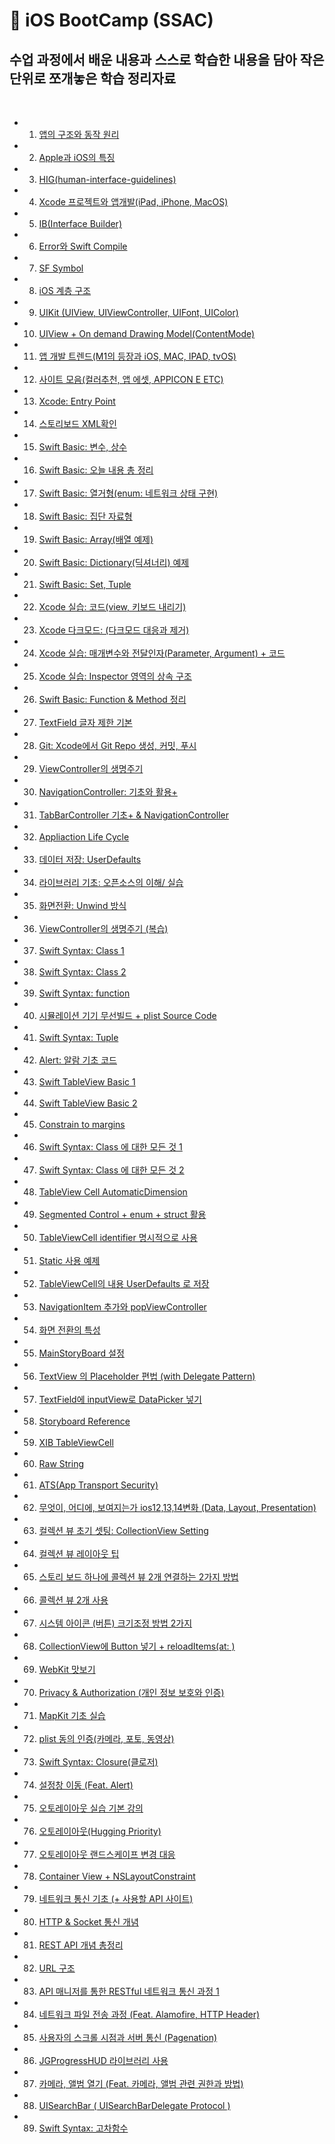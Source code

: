 # 📕 iOS BootCamp (SSAC) 

## 수업 과정에서 배운 내용과 스스로 학습한 내용을 담아 작은 단위로 쪼개놓은 학습 정리자료

<br>

- 1. [앱의 구조와 동작 원리](https://github.com/coddang/iOS_BootCamp_SSAC/issues/1)
- 2. [Apple과 iOS의 특징](https://github.com/coddang/iOS_BootCamp_SSAC/issues/2)
- 3. [HIG(human-interface-guidelines)](https://github.com/coddang/iOS_BootCamp_SSAC/issues/3)
- 4. [Xcode 프로젝트와 앱개발(iPad, iPhone, MacOS)](https://github.com/coddang/iOS_BootCamp_SSAC/issues/4)
- 5. [IB(Interface Builder)](https://github.com/coddang/iOS_BootCamp_SSAC/issues/5)
- 6. [Error와 Swift Compile](https://github.com/coddang/iOS_BootCamp_SSAC/issues/7)
- 7. [SF Symbol](https://github.com/coddang/iOS_BootCamp_SSAC/issues/8)
- 8. [iOS 계층 구조](https://github.com/coddang/iOS_BootCamp_SSAC/issues/9)
- 9. [UIKit (UIView, UIViewController, UIFont, UIColor)](https://github.com/coddang/iOS_BootCamp_SSAC/issues/10)
- 10. [UIView + On demand Drawing Model(ContentMode)](https://github.com/coddang/iOS_BootCamp_SSAC/issues/11)
- 11. [앱 개발 트렌드(M1의 등장과 iOS, MAC, IPAD, tvOS)](https://github.com/coddang/iOS_BootCamp_SSAC/issues/12)
- 12. [사이트 모음(컬러추천, 앱 에셋, APPICON E ETC)](https://github.com/coddang/iOS_BootCamp_SSAC/issues/13)
- 13. [Xcode: Entry Point](https://github.com/coddang/iOS_BootCamp_SSAC/issues/27)
- 14. [스토리보드 XML확인](https://github.com/coddang/iOS_BootCamp_SSAC/issues/14)
- 15. [Swift Basic: 변수, 상수](https://github.com/coddang/iOS_BootCamp_SSAC/issues/15)
- 16. [Swift Basic: 오늘 내용 총 정리](https://github.com/coddang/iOS_BootCamp_SSAC/issues/16)
- 17. [Swift Basic: 열거형(enum: 네트워크 상태 구현)](https://github.com/coddang/iOS_BootCamp_SSAC/issues/17)
- 18. [Swift Basic: 집단 자료형](https://github.com/coddang/iOS_BootCamp_SSAC/issues/18)
- 19. [Swift Basic: Array(배열 예제)](https://github.com/coddang/iOS_BootCamp_SSAC/issues/19)
- 20. [Swift Basic: Dictionary(딕셔너리) 예제](https://github.com/coddang/iOS_BootCamp_SSAC/issues/20)
- 21. [Swift Basic: Set, Tuple](https://github.com/coddang/iOS_BootCamp_SSAC/issues/21)
- 22. [Xcode 실습: 코드(view, 키보드 내리기)](https://github.com/coddang/iOS_BootCamp_SSAC/issues/22)
- 23. [Xcode 다크모드: (다크모드 대응과 제거)](https://github.com/coddang/iOS_BootCamp_SSAC/issues/23)
- 24. [Xcode 실습: 매개변수와 전달인자(Parameter, Argument) + 코드](https://github.com/coddang/iOS_BootCamp_SSAC/issues/24)
- 25. [Xcode 실습: Inspector 영역의 상속 구조](https://github.com/coddang/iOS_BootCamp_SSAC/issues/25)
- 26. [Swift Basic: Function & Method 정리](https://github.com/coddang/iOS_BootCamp_SSAC/issues/26)
- 27. [TextField 글자 제한 기본](https://github.com/coddang/iOS_BootCamp_SSAC/issues/34)
- 28. [Git: Xcode에서 Git Repo 생성, 커밋, 푸시](https://github.com/coddang/iOS_BootCamp_SSAC/issues/28)
- 29. [ViewController의 생명주기](https://github.com/coddang/iOS_BootCamp_SSAC/issues/29)
- 30. [NavigationController: 기초와 활용+](https://github.com/coddang/iOS_BootCamp_SSAC/issues/30)
- 31. [TabBarController 기초+ & NavigationController](https://github.com/coddang/iOS_BootCamp_SSAC/issues/32)
- 32. [Appliaction Life Cycle](https://github.com/coddang/iOS_BootCamp_SSAC/issues/33)
- 33. [데이터 저장: UserDefaults](https://github.com/coddang/iOS_BootCamp_SSAC/issues/35)
- 34. [라이브러리 기초: 오픈소스의 이해/ 실습](https://github.com/coddang/iOS_BootCamp_SSAC/issues/36)
- 35. [화면전환: Unwind 방식](https://github.com/coddang/iOS_BootCamp_SSAC/issues/37)
- 36. [ViewController의 생명주기 (복습)](https://github.com/coddang/iOS_BootCamp_SSAC/issues/38)
- 37. [Swift Syntax: Class 1](https://github.com/coddang/iOS_BootCamp_SSAC/issues/39)
- 38. [Swift Syntax: Class 2](https://github.com/coddang/iOS_BootCamp_SSAC/issues/40)
- 39. [Swift Syntax: function](https://github.com/coddang/iOS_BootCamp_SSAC/issues/42)
- 40. [시뮬레이션 기기 무선빌드 + plist Source Code](https://github.com/coddang/iOS_BootCamp_SSAC/issues/41)
- 41. [Swift Syntax: Tuple](https://github.com/coddang/iOS_BootCamp_SSAC/issues/43)
- 42. [Alert: 알람 기초 코드](https://github.com/coddang/iOS_BootCamp_SSAC/issues/45)
- 43. [Swift TableView Basic 1](https://github.com/coddang/iOS_BootCamp_SSAC/issues/47)
- 44. [Swift TableView Basic 2](https://github.com/coddang/iOS_BootCamp_SSAC/issues/48)
- 45. [Constrain to margins](https://github.com/coddang/iOS_BootCamp_SSAC/issues/49)
- 46. [Swift Syntax: Class 에 대한 모든 것 1](https://github.com/coddang/iOS_BootCamp_SSAC/issues/50)
- 47. [Swift Syntax: Class 에 대한 모든 것 2](https://github.com/coddang/iOS_BootCamp_SSAC/issues/51)
- 48. [TableView Cell AutomaticDimension](https://github.com/coddang/iOS_BootCamp_SSAC/issues/53)
- 49. [Segmented Control + enum + struct 활용](https://github.com/coddang/iOS_BootCamp_SSAC/issues/54)
- 50. [TableViewCell identifier 명시적으로 사용](https://github.com/coddang/iOS_BootCamp_SSAC/issues/55)
- 51. [Static 사용 예제](https://github.com/coddang/iOS_BootCamp_SSAC/issues/56)
- 52. [TableViewCell의 내용 UserDefaults 로 저장](https://github.com/coddang/iOS_BootCamp_SSAC/issues/58)
- 53. [NavigationItem 추가와 popViewController](https://github.com/coddang/iOS_BootCamp_SSAC/issues/59)
- 54. [화면 전환의 특성](https://github.com/coddang/iOS_BootCamp_SSAC/issues/60)
- 55. [MainStoryBoard 설정](https://github.com/coddang/iOS_BootCamp_SSAC/issues/61)
- 56. [TextView 의 Placeholder 편법 (with Delegate Pattern)](https://github.com/coddang/iOS_BootCamp_SSAC/issues/62)
- 57. [TextField에 inputView로 DataPicker 넣기](https://github.com/coddang/iOS_BootCamp_SSAC/issues/63)
- 58. [Storyboard Reference](https://github.com/coddang/iOS_BootCamp_SSAC/issues/65)
- 59. [XIB TableViewCell](https://github.com/coddang/iOS_BootCamp_SSAC/issues/66)
- 60. [Raw String](https://github.com/coddang/iOS_BootCamp_SSAC/issues/68)
- 61. [ATS(App Transport Security)](https://github.com/coddang/iOS_BootCamp_SSAC/issues/69)
- 62. [무엇이, 어디에, 보여지는가 ios12,13,14변화 (Data, Layout, Presentation)](https://github.com/coddang/iOS_BootCamp_SSAC/issues/70)
- 63. [컬렉션 뷰 초기 셋팅: CollectionView Setting](https://github.com/coddang/iOS_BootCamp_SSAC/issues/71)
- 64. [컬렉션 뷰 레이아웃 팁](https://github.com/coddang/iOS_BootCamp_SSAC/issues/72)
- 65. [스토리 보드 하나에 콜렉션 뷰 2개 연결하는 2가지 방법](https://github.com/coddang/iOS_BootCamp_SSAC/issues/73)
- 66. [콜렉션 뷰 2개 사용](https://github.com/coddang/iOS_BootCamp_SSAC/issues/74)
- 67. [시스템 아이콘 (버튼) 크기조정 방법 2가지](https://github.com/coddang/iOS_BootCamp_SSAC/issues/75)
- 68. [CollectionView에 Button 넣기 + reloadItems(at: )](https://github.com/coddang/iOS_BootCamp_SSAC/issues/76)
- 69. [WebKit 맛보기](https://github.com/coddang/iOS_BootCamp_SSAC/issues/77)
- 70. [Privacy & Authorization (개인 정보 보호와 인증)](https://github.com/coddang/iOS_BootCamp_SSAC/issues/78)
- 71. [MapKit 기초 실습](https://github.com/coddang/iOS_BootCamp_SSAC/issues/79)
- 72. [plist 동의 인증(카메라, 포토, 동영상)](https://github.com/coddang/iOS_BootCamp_SSAC/issues/80)
- 73. [Swift Syntax: Closure(클로저)](https://github.com/coddang/iOS_BootCamp_SSAC/issues/81)
- 74. [설정창 이동 (Feat. Alert)](https://github.com/coddang/iOS_BootCamp_SSAC/issues/82)
- 75. [오토레이아웃 실습 기본 강의](https://github.com/coddang/iOS_BootCamp_SSAC/issues/83)
- 76. [오토레이아웃(Hugging Priority)](https://github.com/coddang/iOS_BootCamp_SSAC/issues/84)
- 77. [오토레이아웃 랜드스케이프 변경 대응](https://github.com/coddang/iOS_BootCamp_SSAC/issues/85)
- 78. [Container View + NSLayoutConstraint](https://github.com/coddang/iOS_BootCamp_SSAC/issues/86)
- 79. [네트워크 통신 기초 (+ 사용할 API 사이트)](https://github.com/coddang/iOS_BootCamp_SSAC/issues/87)
- 80. [HTTP & Socket 통신 개념](https://github.com/coddang/iOS_BootCamp_SSAC/issues/88)
- 81. [REST API 개념 총정리](https://github.com/coddang/iOS_BootCamp_SSAC/issues/89)
- 82. [URL 구조](https://github.com/coddang/iOS_BootCamp_SSAC/issues/90)
- 83. [API 매니저를 통한 RESTful 네트워크 통신 과정 1](https://github.com/coddang/iOS_BootCamp_SSAC/issues/91)
- 84. [네트워크 파일 전송 과정 (Feat. Alamofire, HTTP Header)](https://github.com/coddang/iOS_BootCamp_SSAC/issues/92)
- 85. [사용자의 스크롤 시점과 서버 통신 (Pagenation)](https://github.com/coddang/iOS_BootCamp_SSAC/issues/93)
- 86. [JGProgressHUD 라이브러리 사용](https://github.com/coddang/iOS_BootCamp_SSAC/issues/94)
- 87. [카메라, 앨범 열기 (Feat. 카메라, 앨범 관련 권한과 방법)](https://github.com/coddang/iOS_BootCamp_SSAC/issues/95)
- 88. [UISearchBar ( UISearchBarDelegate Protocol )](https://github.com/coddang/iOS_BootCamp_SSAC/issues/96)
- 89. [Swift Syntax: 고차함수](https://github.com/coddang/iOS_BootCamp_SSAC/issues/97)

<br></br>
